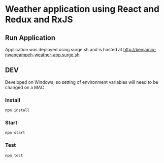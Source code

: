 # Weather application using React and Redux and RxJS

## Run Application
Application was deployed using surge.sh and is hosted at http://benjamin-nwaneampeh-weather-app.surge.sh
## DEV
Developed on Windows, so setting of environment variables will need to be changed on a MAC
### Install
`npm install`
### Start
`npm start`
### Test
`npm test`
